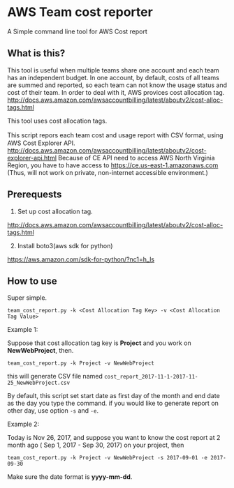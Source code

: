 # AWS Team cost reporter

A Simple command line tool for AWS Cost report

## What is this?
This tool is useful when multiple teams share one account and each team has an independent budget.
In one account, by default, costs of all teams are summed and reported, so each team can not know
the usage status and cost of their team.
In order to deal with it, AWS provices cost allocation tag.
http://docs.aws.amazon.com/awsaccountbilling/latest/aboutv2/cost-alloc-tags.html

This tool uses cost allocation tags.

This script repors each team cost and usage report with CSV format, using　AWS Cost Explorer API.
http://docs.aws.amazon.com/awsaccountbilling/latest/aboutv2/cost-explorer-api.html
Because of CE API need to access AWS North Virginia Region, you have to have access to
https://ce.us-east-1.amazonaws.com
(Thus, will not work on private, non-internet accessible environment.)

## Prerequests
1. Set up cost allocation tag.

http://docs.aws.amazon.com/awsaccountbilling/latest/aboutv2/cost-alloc-tags.html

2. Install boto3(aws sdk for python)

https://aws.amazon.com/sdk-for-python/?nc1=h_ls

## How to use

Super simple.

```
team_cost_report.py -k <Cost Allocation Tag Key> -v <Cost Allocation Tag Value>
```

Example 1:

Suppose that cost allocation tag key is **Project** and you work on **NewWebProject**, then.

`team_cost_report.py -k Project -v NewWebProject`

this will generate CSV file named `cost_report_2017-11-1-2017-11-25_NewWebProject.csv`

By default, this script set start date as first day of the month and end date as the day you type the command. if you would like to generate report on other day, use option `-s` and `-e`.


Example 2:

Today is Nov 26, 2017, and suppose you want to know the cost report at 2 month ago ( Sep 1, 2017 - Sep 30, 2017) on your project, then

`team_cost_report.py -k Project -v NewWebProject -s 2017-09-01 -e 2017-09-30`

Make sure the date format is **yyyy-mm-dd**. 
